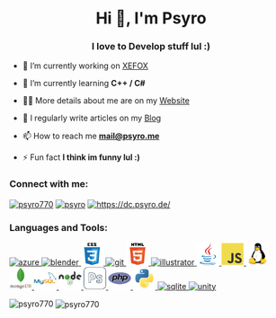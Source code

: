 <h1 align="center">Hi 👋, I'm Psyro</h1>
<h3 align="center">I love to Develop stuff lul :)</h3>


- 🔭 I’m currently working on [XEFOX](http://xefox.de/)

- 🌱 I’m currently learning **C++ / C#**

- 👨‍💻 More details about me are on my [Website](https://psyro.de/)

- 📝 I regularly write articles on my [Blog](https://blog.psyro.de/)

- 📫 How to reach me **mail@psyro.me**

- ⚡ Fun fact **I think im funny lul :)**

<h3 align="left">Connect with me:</h3>
<p align="left">
<a href="https://instagram.com/psyro770" target="blank"><img align="center" src="https://cdn.jsdelivr.net/npm/simple-icons@3.0.1/icons/instagram.svg" alt="psyro770" height="30" width="40" /></a>
<a href="https://youtube.com/channel/UCIMuvBppXVpPJk6fEuxjUKQ" target="blank"><img align="center" src="https://cdn.jsdelivr.net/npm/simple-icons@3.0.1/icons/youtube.svg" alt="psyro" height="30" width="40" /></a>
<a href="https://dc.psyro.de/" target="blank"><img align="center" src="https://cdn.jsdelivr.net/npm/simple-icons@3.0.1/icons/discord.svg" alt="https://dc.psyro.de/" height="30" width="40" /></a>
</p>

<h3 align="left">Languages and Tools:</h3>
<p align="left"> <a href="https://azure.microsoft.com/en-in/" target="_blank"> <img src="https://www.vectorlogo.zone/logos/microsoft_azure/microsoft_azure-icon.svg" alt="azure" width="40" height="40"/> </a> <a href="https://www.blender.org/" target="_blank"> <img src="https://download.blender.org/branding/community/blender_community_badge_white.svg" alt="blender" width="40" height="40"/> </a> <a href="https://www.w3schools.com/css/" target="_blank"> <img src="https://raw.githubusercontent.com/devicons/devicon/master/icons/css3/css3-original-wordmark.svg" alt="css3" width="40" height="40"/> </a> <a href="https://git-scm.com/" target="_blank"> <img src="https://www.vectorlogo.zone/logos/git-scm/git-scm-icon.svg" alt="git" width="40" height="40"/> </a> <a href="https://www.w3.org/html/" target="_blank"> <img src="https://raw.githubusercontent.com/devicons/devicon/master/icons/html5/html5-original-wordmark.svg" alt="html5" width="40" height="40"/> </a> <a href="https://www.adobe.com/in/products/illustrator.html" target="_blank"> <img src="https://www.vectorlogo.zone/logos/adobe_illustrator/adobe_illustrator-icon.svg" alt="illustrator" width="40" height="40"/> </a> <a href="https://www.java.com" target="_blank"> <img src="https://raw.githubusercontent.com/devicons/devicon/master/icons/java/java-original.svg" alt="java" width="40" height="40"/> </a> <a href="https://developer.mozilla.org/en-US/docs/Web/JavaScript" target="_blank"> <img src="https://raw.githubusercontent.com/devicons/devicon/master/icons/javascript/javascript-original.svg" alt="javascript" width="40" height="40"/> </a> <a href="https://www.linux.org/" target="_blank"> <img src="https://raw.githubusercontent.com/devicons/devicon/master/icons/linux/linux-original.svg" alt="linux" width="40" height="40"/> </a> <a href="https://www.mongodb.com/" target="_blank"> <img src="https://raw.githubusercontent.com/devicons/devicon/master/icons/mongodb/mongodb-original-wordmark.svg" alt="mongodb" width="40" height="40"/> </a> <a href="https://www.mysql.com/" target="_blank"> <img src="https://raw.githubusercontent.com/devicons/devicon/master/icons/mysql/mysql-original-wordmark.svg" alt="mysql" width="40" height="40"/> </a> <a href="https://nodejs.org" target="_blank"> <img src="https://raw.githubusercontent.com/devicons/devicon/master/icons/nodejs/nodejs-original-wordmark.svg" alt="nodejs" width="40" height="40"/> </a> <a href="https://www.photoshop.com/en" target="_blank"> <img src="https://raw.githubusercontent.com/devicons/devicon/master/icons/photoshop/photoshop-line.svg" alt="photoshop" width="40" height="40"/> </a> <a href="https://www.php.net" target="_blank"> <img src="https://raw.githubusercontent.com/devicons/devicon/master/icons/php/php-original.svg" alt="php" width="40" height="40"/> </a> <a href="https://www.python.org" target="_blank"> <img src="https://raw.githubusercontent.com/devicons/devicon/master/icons/python/python-original.svg" alt="python" width="40" height="40"/> </a> <a href="https://www.sqlite.org/" target="_blank"> <img src="https://www.vectorlogo.zone/logos/sqlite/sqlite-icon.svg" alt="sqlite" width="40" height="40"/> </a> <a href="https://unity.com/" target="_blank"> <img src="https://www.vectorlogo.zone/logos/unity3d/unity3d-icon.svg" alt="unity" width="40" height="40"/> </a> </p>

<p><img align="left" src="https://github-readme-stats.vercel.app/api/top-langs?username=psyro770&show_icons=true&locale=en&layout=compact" alt="psyro770" /></p>

<p>&nbsp;<img align="center" src="https://github-readme-stats.vercel.app/api?username=psyro770&show_icons=true&locale=en" alt="psyro770" /></p>
